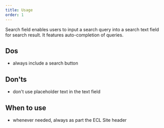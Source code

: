 ```yaml
---
title: Usage
order: 1
---
```

Search field enables users to input a search query into a search text field for search result. It features auto-completion of queries.

## Dos 

- always include a search button

## Don'ts

- don't use placeholder text in the text field

## When to use

- whenever needed, always as part the ECL Site header
